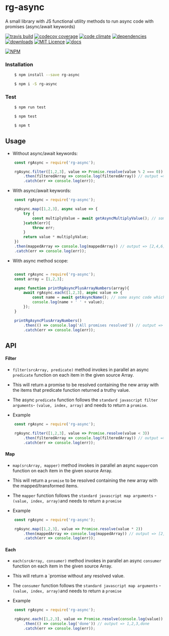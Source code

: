 rg-async
========

A small library with JS functional utility methods to run async code with promises (async/await keywords)

[![travis build](https://img.shields.io/travis/rubengomex/rg-async.svg)](https://travis-ci.org/rubengomex/rg-async)
[![codecov coverage](https://img.shields.io/codecov/c/github/rubengomex/rg-async.svg)](https://codecov.io/gh/rubengomex/rg-async)
[![code climate](https://img.shields.io/codeclimate/github/rubengomex/rg-async.svg)](https://codeclimate.com/github/rubengomex/rg-async)
[![dependencies](https://img.shields.io/david/rubengomex/rg-async.svg)](https://david-dm.org/rubengomex/rg-async)
[![downloads](https://img.shields.io/npm/dm/rg-async.svg)](https://npm-stat.com/charts.html?package=rg-async&from=2017-08-11)
[![MIT Licence](https://img.shields.io/npm/l/rg-async.svg)](https://opensource.org/licenses/MIT)
[![docs](https://img.shields.io/badge/docs--blue.svg)](https://rubengomex.github.io/rg-async/)

[![NPM](https://nodei.co/npm/rg-async.png?downloads=true&downloadRank=true&stars=true)](https://npm.im/rg-async)

### Installation

```bash
    $ npm install --save rg-async
```

```bash
    $ npm i -S rg-async
```

### Test

```bash
    $ npm run test
```

```bash
    $ npm test
```

```bash
    $ npm t
```


## Usage

* Without async/await keywords:

```js
    const rgAsync = require('rg-async');

    rgAsync.filter([1,2,3], value => Promise.resolve(value % 2 === 0))
        .then(filteredArray => console.log(filteredArray)) // output => [2]
        .catch(err => console.log(err));

```

* With async/await keywords:

```js
    const rgAsync = require('rg-async');

    rgAsync.map([1,2,3], async value => {
        try {
            const multiplyValue = await getAsyncMultiplyValue(); // some async code which returns 2 as a promise resolved value.
        }catch(err){
            throw err;
        }
        return value * multiplyValue;
    })
    .then(mappedArray => console.log(mappedArray)) // output => [2,4,6]
    .catch(err => console.log(err));

```

* With async method scope:

```js

    const rgAsync = require('rg-async');
    const array = [1,2,3];

    async function printRgAsyncPlusArrayNumbers(array){
        await rgAsync.each([1,2,3], async value => {
            const name = await getAsyncName(); // some async code which returns 'rg-async' as a promise resolved value.
            console.log(name + ' ' + value); 
        });
    }

    printRgAsyncPlusArrayNumbers()
        .then(() => console.log('All promises resolved')) // output => rg-async 1, rg-async 2, rg-async 3, All promises resolved
        .catch(err => console.log(err));
```

## API

#### Filter

* `filter(srcArray, predicate)` method invokes in parallel an async `predicate` function on each item in the given source Array.

* This will return a promise to be resolved containing the new array with the items that predicate function returned a truthy value.

* The async `predicate` function follows the `standard javascript filter arguments`- `(value, index, array)` and needs to return a `promise`.

* Example

```js
    const rgAsync = require('rg-async');

    rgAsync.filter([1,2,3], value => Promise.resolve(value < 3))
        .then(filteredArray => console.log(filteredArray)) // output => [1,2]
        .catch(err => console.log(err));
```


#### Map

* `map(srcArray, mapper)` method invokes in parallel an async `mapper`con function on each item in the given source Array.

* This will return a `promise` to be resolved containing the new array with the mapped/transformed items.

* The `mapper` function follows the `standard javascript map arguments` - `(value, index, array)`and needs to return a `promise`

* Example

```js
    const rgAsync = require('rg-async');

    rgAsync.map([1,2,3], value => Promise.resolve(value * 2))
        .then(mappedArray => console.log(mappedArray)) // output => [2,4,6]
        .catch(err => console.log(err));
```

#### Each

* `each(srcArray, consumer)` method invokes in parallel an async `consumer` function on each item in the given source Array.

* This will return a `promise without any resolved value.

* The `consumer` function follows the `standard javascript map arguments` - `(value, index, array)`and needs to return a `promise`

* Example

```js
    const rgAsync = require('rg-async');

    rgAsync.each([1,2,3], value => Promise.resolve(console.log(value))
        .then(() => console.log('done')) // output => 1,2,3,done
        .catch(err => console.log(err));
```
